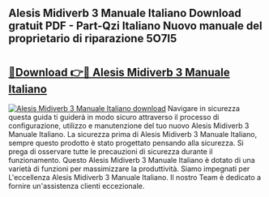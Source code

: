 ## Alesis Midiverb 3 Manuale Italiano Download gratuit PDF - Part-Qzi Italiano Nuovo manuale del proprietario di riparazione 5O7I5

# <h2><a href="http://dfbmum.blite.top/?on=Alesis+Midiverb+3+Manuale+Italiano">🔗Download 👉🔴 Alesis Midiverb 3 Manuale Italiano</a></h2>

[![Alesis Midiverb 3 Manuale Italiano download](https://i.imgur.com/lujVjoI.png)](http://dfbmum.blite.top/?on=Alesis+Midiverb+3+Manuale+Italiano)
Navigare in sicurezza questa guida ti guiderà in modo sicuro attraverso il processo di configurazione, utilizzo e manutenzione del tuo nuovo Alesis Midiverb 3 Manuale Italiano. La sicurezza prima di Alesis Midiverb 3 Manuale Italiano, sempre questo prodotto è stato progettato pensando alla sicurezza. Si prega di osservare tutte le precauzioni di sicurezza durante il funzionamento. Questo Alesis Midiverb 3 Manuale Italiano è dotato di una varietà di funzioni per massimizzare la produttività. Siamo impegnati per L'eccellenza Alesis Midiverb 3 Manuale Italiano. Il nostro Team è dedicato a fornire un'assistenza clienti eccezionale.
